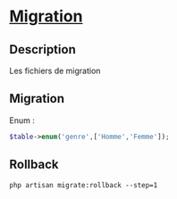 # [Migration](readme.md)

## Description

Les fichiers de migration

## Migration

Enum :

```php
$table->enum('genre',['Homme','Femme']);
```

## Rollback

```console
php artisan migrate:rollback --step=1
```